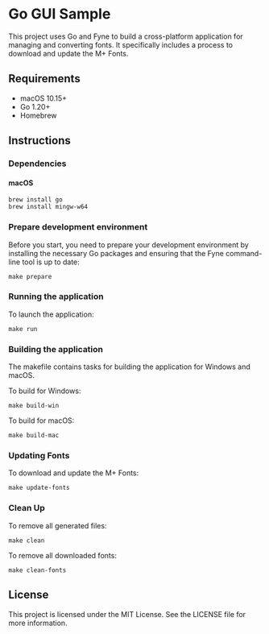 # Go GUI Sample

This project uses Go and Fyne to build a cross-platform application for managing and converting fonts. It specifically includes a process to download and update the M+ Fonts.

## Requirements
- macOS 10.15+
- Go 1.20+
- Homebrew

## Instructions

### Dependencies

#### macOS
```shell
brew install go
brew install mingw-w64
```

### Prepare development environment

Before you start, you need to prepare your development environment by installing the necessary Go packages and ensuring that the Fyne command-line tool is up to date:

```shell
make prepare
```

### Running the application

To launch the application:

```shell
make run
```

### Building the application

The makefile contains tasks for building the application for Windows and macOS.

To build for Windows:

```shell
make build-win
```

To build for macOS:

```shell
make build-mac
```

### Updating Fonts

To download and update the M+ Fonts:

```shell
make update-fonts
```

### Clean Up

To remove all generated files:

```shell
make clean
```

To remove all downloaded fonts:

```shell
make clean-fonts
```

## License

This project is licensed under the MIT License. See the LICENSE file for more information.